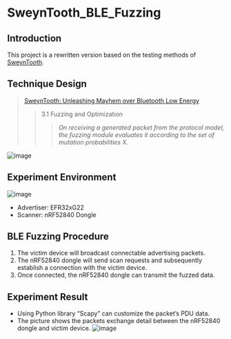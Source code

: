 # SweynTooth_BLE_Fuzzing
## Introduction  
This project is a rewritten version based on the testing methods of [SweynTooth](https://github.com/Matheus-Garbelini/sweyntooth_bluetooth_low_energy_attacks).  
## Technique Design
> [SweynTooth: Unleashing Mayhem over Bluetooth Low Energy](https://www.usenix.org/system/files/atc20-garbelini.pdf)
>> 3.1 Fuzzing and Optimization
>>> *On receiving a generated packet from the protocol model, the fuzzing module evaluates it according to the set of mutation probabilities X.*

![image](https://github.com/user-attachments/assets/a6a81d98-978a-4700-b561-50f482c5dc0b)

## Experiment Environment  
![image](https://github.com/user-attachments/assets/ab26eda6-c398-46a6-bc2d-0494e273e782)  
* Advertiser: EFR32xG22
* Scanner: nRF52840 Dongle
## BLE Fuzzing Procedure
1. The victim device will broadcast connectable advertising packets.
2. The nRF52840 dongle will send scan requests and subsequently establish a connection with the victim device.
3. Once connected, the nRF52840 dongle can transmit the fuzzed data.
## Experiment Result
* Using Python library “Scapy” can customize the packet’s PDU data.
* The picture shows the packets exchange detail between the nRF52840 dongle and victim device.
![image](https://github.com/user-attachments/assets/1ce4ef36-de9b-46aa-b778-e57a481e922f)

